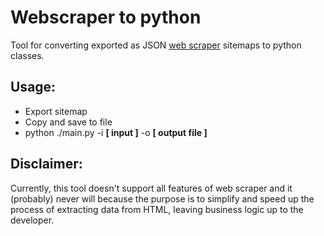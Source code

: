 # Webscraper to python

Tool for converting exported as JSON [web scraper](https://github.com/ispras/web-scraper-chrome-extension) sitemaps to python classes.

## Usage:
  - Export sitemap
  - Copy and save to file
  - python ./main.py -i **[ input ]** -o **[ output file ]**
 
## Disclaimer:
Currently, this tool doesn't support all features of web scraper and it  (probably) never will because the purpose is to simplify and speed up the process of extracting data from HTML, leaving business logic up to the developer.
